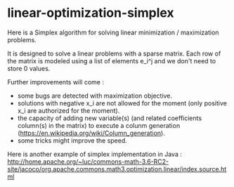 # linear-optimization-simplex
Here is a Simplex algorithm for solving linear minimization / maximization problems.

It is designed to solve a linear problems with a sparse matrix. Each row of the matrix is modeled using a list of elements e_i^j and we don't need to store 0 values.

Further improvements will come : 
- some bugs are detected with maximization objective.
- solutions with negative x_i are not allowed for the moment (only positive x_i are authorized for the moment).
- the capacity of adding new variable(s) (and related coefficients column(s) in the matrix) to execute a colunm generation (https://en.wikipedia.org/wiki/Column_generation).
- some tricks might improve the speed.

Here is another example of simplex implementation in Java : http://home.apache.org/~luc/commons-math-3.6-RC2-site/jacoco/org.apache.commons.math3.optimization.linear/index.source.html 
